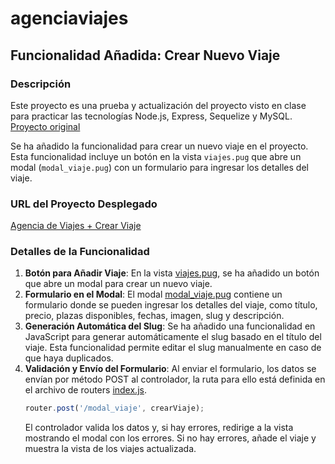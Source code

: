 # agenciaviajes

## Funcionalidad Añadida: Crear Nuevo Viaje

### Descripción
Este proyecto es una prueba y actualización del proyecto visto en clase para practicar las tecnologías Node.js, Express, Sequelize y MySQL. [Proyecto original](https://github.com/cronceroicloud/agenciaviajes)

Se ha añadido la funcionalidad para crear un nuevo viaje en el proyecto. Esta funcionalidad incluye un botón en la vista `viajes.pug` que abre un modal (`modal_viaje.pug`) con un formulario para ingresar los detalles del viaje.

### URL del Proyecto Desplegado
[Agencia de Viajes + Crear Viaje](https://agenciaviajes-v5il.onrender.com/viajes)

### Detalles de la Funcionalidad
1. **Botón para Añadir Viaje**: En la vista [viajes.pug](views/viajes.pug), se ha añadido un botón que abre un modal para crear un nuevo viaje.
2. **Formulario en el Modal**: El modal [modal_viaje.pug](views/layout/modal_viaje.pug) contiene un formulario donde se pueden ingresar los detalles del viaje, como título, precio, plazas disponibles, fechas, imagen, slug y descripción.
3. **Generación Automática del Slug**: Se ha añadido una funcionalidad en JavaScript para generar automáticamente el slug basado en el título del viaje. Esta funcionalidad permite editar el slug manualmente en caso de que haya duplicados.
4. **Validación y Envío del Formulario**: Al enviar el formulario, los datos se envían por método POST al controlador, la ruta para ello está definida en el archivo de routers [index.js](routers/index.js).
    ```javascript
    router.post('/modal_viaje', crearViaje);
    ```
    El controlador valida los datos y, si hay errores, redirige a la vista mostrando el modal con los errores. Si no hay errores, añade el viaje y muestra la vista de los viajes actualizada.

